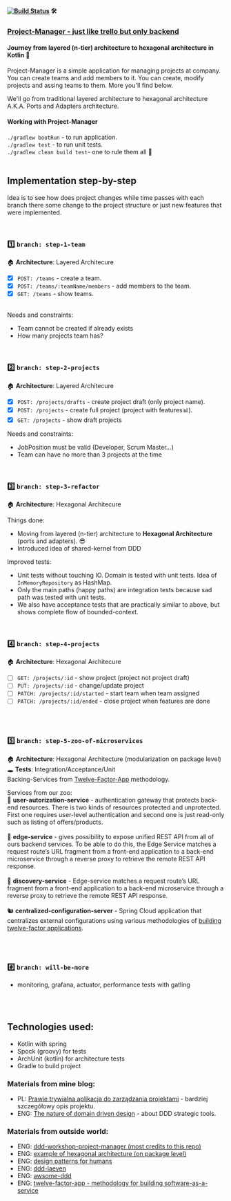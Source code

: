 
#### [![Build Status](https://travis-ci.com/braintelligencePL/project-manager-kotlin.svg?branch=master)](https://travis-ci.com/braintelligencePL/project-manager-kotlin) 🛠 

### [Project-Manager - just like trello but only backend](https://github.com/braintelligencePL/project-manager-kotlin) 
#### Journey from layered (n-tier) architecture to hexagonal architecture in Kotlin 💪
Project-Manager is a simple application for managing projects at company. You can create teams and add members to it. You can create, modify projects and assing teams to them. More you'll find below.

We'll go from traditional layered architecture to hexagonal architecture A.K.A. Ports and Adapters architecture.

#### Working with Project-Manager

`./gradlew bootRun` - to run application. <BR>
`./gradlew test` - to run unit tests. <BR>
`./gradlew clean build test`- one to rule them all 💍 <BR>
<BR>

## Implementation step-by-step

Idea is to see how does project changes while time passes with each branch there some change to the project structure or just new features that were implemented.

<BR>
  
### 1️⃣ `branch: step-1-team` <br>
🏠 **Architecture**: Layered Architecure <BR>

* [x] `POST: /teams` - create a team. <br>
* [x] `POST: /teams/:teamName/members` - add members to the team. <br>
* [x] `GET: /teams` - show teams. <br> <br>

Needs and constraints: 
* Team cannot be created if already exists
* How many projects team has? 


<BR>

### 2️⃣ `branch: step-2-projects` <br>
🏠 **Architecture**: Layered Architecure <BR>

* [x] `POST: /projects/drafts` - create project draft (only project name). <br>
* [x] `POST: /projects` - create full project (project with features📊). <br>
* [x] `GET: /projects` - show draft projects <br>

Needs and constraints: 
* JobPosition must be valid (Developer, Scrum Master...)
* Team can have no more than 3 projects at the time

<BR>

### 3️⃣ `branch: step-3-refactor` <br> 
🏠 **Architecture**: Hexagonal Architecure <BR>

Things done: 

* Moving from layered (n-tier) architecture to <b>Hexagonal Architecture</b> (ports and adapters). 😎
* Introduced idea of shared-kernel from DDD

Improved tests: 

* Unit tests without touching IO. Domain is tested with unit tests. Idea of `InMemoryRepository` as HashMap. 
* Only the main paths (happy paths) are integration tests because sad path was tested with unit tests.
* We also have acceptance tests that are practically similar to above, but shows complete flow of bounded-context. 

<br>

### 4️⃣ `branch: step-4-projects` <br> 
🏠 **Architecture**: Hexagonal Architecure <BR>

* [ ] `GET: /projects/:id` - show project (project not project draft)<br>
* [ ] `PUT: /projects/:id` - change/update project <br>
* [ ] `PATCH: /projects/:id/started` - start team when team assigned <br>
* [ ] `PATCH: /projects/:id/ended` - close project when features are done <br><br>

<BR>

### 5️⃣ `branch: step-5-zoo-of-microservices` <br>
🏠 **Architecture**: Hexagonal Architecture (modularization on package level) <BR>
🕳 **Tests**: Integration/Acceptance/Unit<BR>
Backing-Services from [Twelve-Factor-App](https://12factor.net/) methodology.

Services from our zoo:<BR>
🦓 **user-autorization-service** - authentication gateway that protects back-end resources. There is two kinds of resources protected and unprotected. First one requires user-level authentication and second one is just read-only such as listing of offers/products. <BR><BR>
🐼 **edge-service** - gives possibility to expose unified REST API from all of ours backend services. To be able to do this, the Edge Service matches a request route’s URL fragment from a front-end application to a back-end microservice through a reverse proxy to retrieve the remote REST API response. <BR><BR>
🐰 **discovery-service** - Edge-service matches a request route’s URL fragment from a front-end application to a back-end microservice through a reverse proxy to retrieve the remote REST API response. <BR><BR>
🐿 **centralized-configuration-server** - Spring Cloud application that centralizes external configurations using various methodologies of [building twelve-factor applications](https://12factor.net/config). <BR><BR>

<BR>

### #️⃣ `branch: will-be-more` <br>
- monitoring, grafana, actuator, performance tests with gatling

<BR><BR>
  
## Technologies used: 
- Kotlin with spring 
- Spock (groovy) for tests
- ArchUnit (kotlin) for architecture tests
- Gradle to build project
  
### Materials from mine blog: 
* PL: [Prawie trywialna aplikacja do zarządzania projektami](http://braintelligence.pl/prawie-trywialna-aplikacja-do-zarzadzania-projektami) - bardziej szczegółowy opis projektu.
* ENG: [ The nature of domain driven design](http://www.braintelligence.pl/the-nature-of-domain-driven-design/) - about DDD strategic tools.

### Materials from outside world: 
* ENG: [ ddd-workshop-project-manager (most credits to this repo)](https://github.com/mkopylec/project-manager)
* ENG: [ example of hexagonal architecture (on package level)](https://github.com/jakubnabrdalik/hentai)
* ENG: [ design patterns for humans ](https://github.com/kamranahmedse/design-patterns-for-humans)
* ENG: [ ddd-laeven ](https://github.com/BottegaIT/ddd-leaven-v2)
* ENG: [ awsome-ddd ](https://github.com/heynickc/awesome-ddd)
* ENG: [ twelve-factor-app - methodology for building software-as-a-service](https://12factor.net/)
